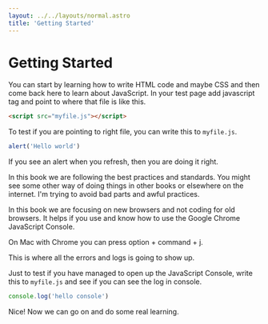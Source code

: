 ```yaml
---
layout: ../../layouts/normal.astro
title: 'Getting Started'
---
```


# Getting Started

You can start by learning how to write HTML code and maybe CSS and then come back here to learn about JavaScript.
In your test page add javascript tag and point to where that file is like this.

```html
<script src="myfile.js"></script>
```

To test if you are pointing to right file, you can write this to `myfile.js`.

```javascript
alert('Hello world')
```

If you see an alert when you refresh, then you are doing it right.

In this book we are following the best practices and standards. You might see some other way of doing things in other books or elsewhere on the internet. I'm trying to avoid bad parts and awful practices.

In this book we are focusing on new browsers and not coding for old browsers. It helps if you use and know how to use the Google Chrome JavaScript Console.

On Mac with Chrome you can press option + command + j.

This is where all the errors and logs is going to show up.

Just to test if you have managed to open up the JavaScript Console, write this to `myfile.js` and see if you can see the log in console.

```javascript
console.log('hello console')
```

Nice! Now we can go on and do some real learning.
